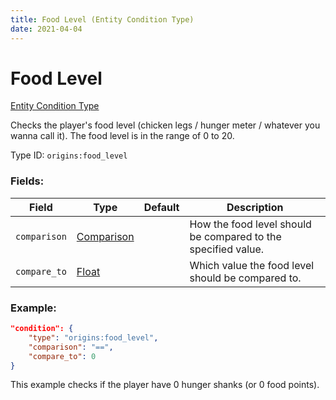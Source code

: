 ```yaml
---
title: Food Level (Entity Condition Type)
date: 2021-04-04
---
```


# Food Level

[Entity Condition Type](../entity_condition_types.md)

Checks the player's food level (chicken legs / hunger meter / whatever you wanna call it). The food level is in the range of 0 to 20.

Type ID: `origins:food_level`

### Fields:

Field  | Type | Default | Description
-------|------|---------|-------------
`comparison` | [Comparison](../data_types/comparison.md) | | How the food level should be compared to the specified value.
`compare_to` | [Float](../data_types/float.md) | | Which value the food level should be compared to.

### Example:
```json
"condition": {
    "type": "origins:food_level",
    "comparison": "==",
    "compare_to": 0
}
```
This example checks if the player have 0 hunger shanks (or 0 food points).